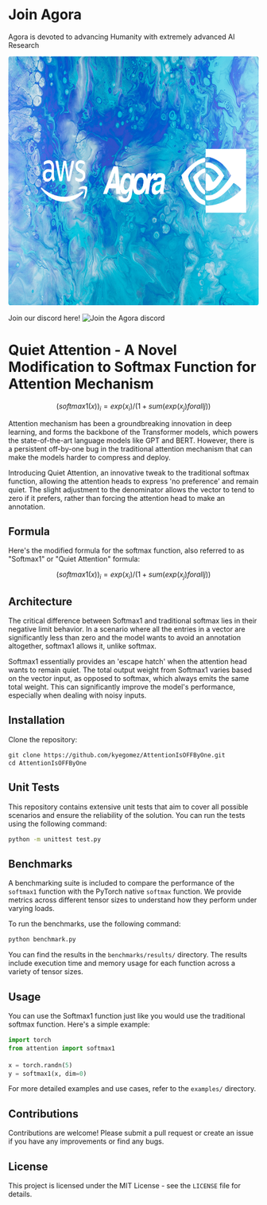 <div class='center'>

# Join Agora
Agora is devoted to advancing Humanity with extremely advanced AI Research

<img src="partnership-banner.png" alt="Agora banner" width="700" height="500" >

Join our discord here!
![Join the Agora discord](https://img.shields.io/discord/1110910277110743103?label=Discord&logo=discord&logoColor=white&style=plastic&color=d7b023)

</div>




# Quiet Attention - A Novel Modification to Softmax Function for Attention Mechanism

```math
(softmax1(x))_i = exp(x_i) / (1 + sum(exp(x_j) for all j))
```

Attention mechanism has been a groundbreaking innovation in deep learning, and forms the backbone of the Transformer models, which powers the state-of-the-art language models like GPT and BERT. However, there is a persistent off-by-one bug in the traditional attention mechanism that can make the models harder to compress and deploy.

Introducing Quiet Attention, an innovative tweak to the traditional softmax function, allowing the attention heads to express 'no preference' and remain quiet. The slight adjustment to the denominator allows the vector to tend to zero if it prefers, rather than forcing the attention head to make an annotation.

## Formula

Here's the modified formula for the softmax function, also referred to as "Softmax1" or "Quiet Attention" formula:

```math
(softmax1(x))_i = exp(x_i) / (1 + sum(exp(x_j) for all j))
```

## Architecture

The critical difference between Softmax1 and traditional softmax lies in their negative limit behavior. In a scenario where all the entries in a vector are significantly less than zero and the model wants to avoid an annotation altogether, softmax1 allows it, unlike softmax.

Softmax1 essentially provides an 'escape hatch' when the attention head wants to remain quiet. The total output weight from Softmax1 varies based on the vector input, as opposed to softmax, which always emits the same total weight. This can significantly improve the model's performance, especially when dealing with noisy inputs.


## Installation

Clone the repository:

```
git clone https://github.com/kyegomez/AttentionIsOFFByOne.git
cd AttentionIsOFFByOne
```

## Unit Tests

This repository contains extensive unit tests that aim to cover all possible scenarios and ensure the reliability of the solution. You can run the tests using the following command:

```bash
python -m unittest test.py
```

## Benchmarks

A benchmarking suite is included to compare the performance of the `softmax1` function with the PyTorch native `softmax` function. We provide metrics across different tensor sizes to understand how they perform under varying loads.

To run the benchmarks, use the following command:

```bash
python benchmark.py
```

You can find the results in the `benchmarks/results/` directory. The results include execution time and memory usage for each function across a variety of tensor sizes.

## Usage

You can use the Softmax1 function just like you would use the traditional softmax function. Here's a simple example:

```python
import torch
from attention import softmax1

x = torch.randn(5)
y = softmax1(x, dim=0)
```

For more detailed examples and use cases, refer to the `examples/` directory.

## Contributions

Contributions are welcome! Please submit a pull request or create an issue if you have any improvements or find any bugs.

## License

This project is licensed under the MIT License - see the `LICENSE` file for details.
